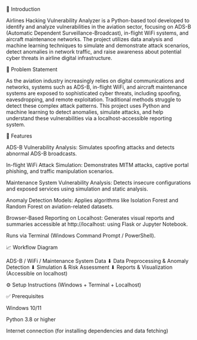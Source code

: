 🧠 Introduction

Airlines Hacking Vulnerability Analyzer is a Python-based tool developed to identify and analyze vulnerabilities in the aviation sector, focusing on ADS-B (Automatic Dependent Surveillance-Broadcast), in-flight WiFi systems, and aircraft maintenance networks. The project utilizes data analysis and machine learning techniques to simulate and demonstrate attack scenarios, detect anomalies in network traffic, and raise awareness about potential cyber threats in airline digital infrastructure.

🚨 Problem Statement

As the aviation industry increasingly relies on digital communications and networks, systems such as ADS-B, in-flight WiFi, and aircraft maintenance systems are exposed to sophisticated cyber threats, including spoofing, eavesdropping, and remote exploitation. Traditional methods struggle to detect these complex attack patterns. This project uses Python and machine learning to detect anomalies, simulate attacks, and help understand these vulnerabilities via a localhost-accessible reporting system.

🧰 Features

ADS-B Vulnerability Analysis: Simulates spoofing attacks and detects abnormal ADS-B broadcasts.

In-flight WiFi Attack Simulation: Demonstrates MITM attacks, captive portal phishing, and traffic manipulation scenarios.

Maintenance System Vulnerability Analysis: Detects insecure configurations and exposed services using simulation and static analysis.

Anomaly Detection Models: Applies algorithms like Isolation Forest and Random Forest on aviation-related datasets.

Browser-Based Reporting on Localhost: Generates visual reports and summaries accessible at http://localhost:<port> using Flask or Jupyter Notebook.

Runs via Terminal (Windows Command Prompt / PowerShell).

📈 Workflow Diagram

ADS-B / WiFi / Maintenance System Data
⬇
Data Preprocessing & Anomaly Detection
⬇
Simulation & Risk Assessment
⬇
Reports & Visualization (Accessible on localhost)

⚙️ Setup Instructions (Windows + Terminal + Localhost)

✅ Prerequisites

Windows 10/11

Python 3.8 or higher

Internet connection (for installing dependencies and data fetching)

